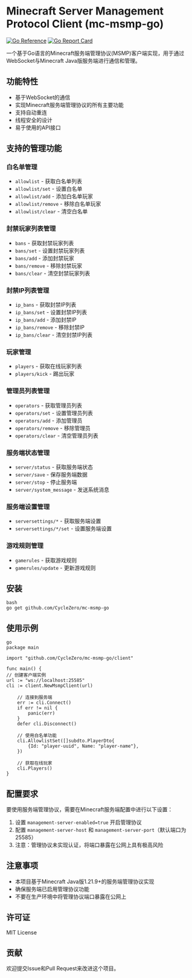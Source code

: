 
# Minecraft Server Management Protocol Client (mc-msmp-go)

[![Go Reference](https://pkg.go.dev/badge/github.com/CycleZero/mc-msmp-go.svg)](https://pkg.go.dev/github.com/CycleZero/mc-msmp-go)
[![Go Report Card](https://goreportcard.com/badge/github.com/CycleZero/mc-msmp-go)](https://goreportcard.com/report/github.com/CycleZero/mc-msmp-go)

一个基于Go语言的Minecraft服务端管理协议(MSMP)客户端实现，用于通过WebSocket与Minecraft Java版服务端进行通信和管理。

## 功能特性

- 基于WebSocket的通信
- 实现Minecraft服务端管理协议的所有主要功能
- 支持自动重连
- 线程安全的设计
- 易于使用的API接口

## 支持的管理功能

### 白名单管理
- `allowlist` - 获取白名单列表
- `allowlist/set` - 设置白名单
- `allowlist/add` - 添加白名单玩家
- `allowlist/remove` - 移除白名单玩家
- `allowlist/clear` - 清空白名单

### 封禁玩家列表管理
- `bans` - 获取封禁玩家列表
- `bans/set` - 设置封禁玩家列表
- `bans/add` - 添加封禁玩家
- `bans/remove` - 移除封禁玩家
- `bans/clear` - 清空封禁玩家列表

### 封禁IP列表管理
- `ip_bans` - 获取封禁IP列表
- `ip_bans/set` - 设置封禁IP列表
- `ip_bans/add` - 添加封禁IP
- `ip_bans/remove` - 移除封禁IP
- `ip_bans/clear` - 清空封禁IP列表

### 玩家管理
- `players` - 获取在线玩家列表
- `players/kick` - 踢出玩家

### 管理员列表管理
- `operators` - 获取管理员列表
- `operators/set` - 设置管理员列表
- `operators/add` - 添加管理员
- `operators/remove` - 移除管理员
- `operators/clear` - 清空管理员列表

### 服务端状态管理
- `server/status` - 获取服务端状态
- `server/save` - 保存服务端数据
- `server/stop` - 停止服务端
- `server/system_message` - 发送系统消息

### 服务端设置管理
- `serversettings/*` - 获取服务端设置
- `serversettings/*/set` - 设置服务端设置

### 游戏规则管理
- `gamerules` - 获取游戏规则
- `gamerules/update` - 更新游戏规则

## 安装

```
bash
go get github.com/CycleZero/mc-msmp-go
```
## 使用示例

```
go
package main

import "github.com/CycleZero/mc-msmp-go/client"

func main() {
// 创建客户端实例
url := "ws://localhost:25585"
cli := client.NewMsmpClient(url)

    // 连接到服务端
    err := cli.Connect()
    if err != nil {
        panic(err)
    }
    defer cli.Disconnect()
    
    // 使用白名单功能
    cli.AllowlistSet([]subdto.PlayerDto{
        {Id: "player-uuid", Name: "player-name"},
    })
    
    // 获取在线玩家
    cli.Players()
}
```
## 配置要求

要使用服务端管理协议，需要在Minecraft服务端配置中进行以下设置：

1. 设置 `management-server-enabled=true` 开启管理协议
2. 配置 `management-server-host` 和 `management-server-port`（默认端口为25585）
3. 注意：管理协议未实现认证，将端口暴露在公网上具有极高风险

## 注意事项

- 本项目基于Minecraft Java版1.21.9+的服务端管理协议实现
- 确保服务端已启用管理协议功能
- 不要在生产环境中将管理协议端口暴露在公网上

## 许可证

MIT License

## 贡献

欢迎提交Issue和Pull Request来改进这个项目。
